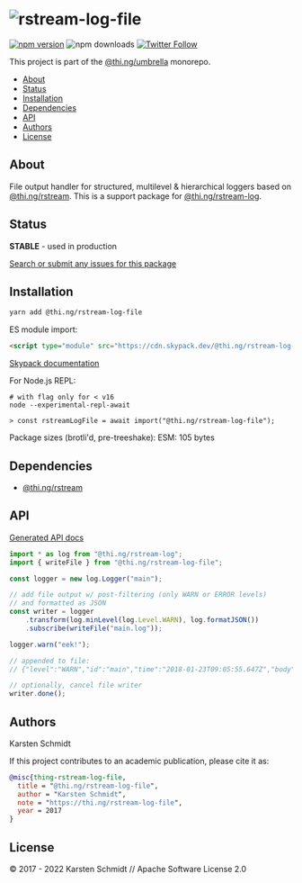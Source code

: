 <!-- This file is generated - DO NOT EDIT! -->

# ![rstream-log-file](https://media.thi.ng/umbrella/banners-20220914/thing-rstream-log-file.svg?8bddef8d)

[![npm version](https://img.shields.io/npm/v/@thi.ng/rstream-log-file.svg)](https://www.npmjs.com/package/@thi.ng/rstream-log-file)
![npm downloads](https://img.shields.io/npm/dm/@thi.ng/rstream-log-file.svg)
[![Twitter Follow](https://img.shields.io/twitter/follow/thing_umbrella.svg?style=flat-square&label=twitter)](https://twitter.com/thing_umbrella)

This project is part of the
[@thi.ng/umbrella](https://github.com/thi-ng/umbrella/) monorepo.

- [About](#about)
- [Status](#status)
- [Installation](#installation)
- [Dependencies](#dependencies)
- [API](#api)
- [Authors](#authors)
- [License](#license)

## About

File output handler for structured, multilevel & hierarchical loggers based on [@thi.ng/rstream](https://github.com/thi-ng/umbrella/tree/develop/packages/rstream). This is a support package for [@thi.ng/rstream-log](https://github.com/thi-ng/umbrella/tree/develop/packages/rstream-log).

## Status

**STABLE** - used in production

[Search or submit any issues for this package](https://github.com/thi-ng/umbrella/issues?q=%5Brstream-log-file%5D+in%3Atitle)

## Installation

```bash
yarn add @thi.ng/rstream-log-file
```

ES module import:

```html
<script type="module" src="https://cdn.skypack.dev/@thi.ng/rstream-log-file"></script>
```

[Skypack documentation](https://docs.skypack.dev/)

For Node.js REPL:

```text
# with flag only for < v16
node --experimental-repl-await

> const rstreamLogFile = await import("@thi.ng/rstream-log-file");
```

Package sizes (brotli'd, pre-treeshake): ESM: 105 bytes

## Dependencies

- [@thi.ng/rstream](https://github.com/thi-ng/umbrella/tree/develop/packages/rstream)

## API

[Generated API docs](https://docs.thi.ng/umbrella/rstream-log-file/)

```ts
import * as log from "@thi.ng/rstream-log";
import { writeFile } from "@thi.ng/rstream-log-file";

const logger = new log.Logger("main");

// add file output w/ post-filtering (only WARN or ERROR levels)
// and formatted as JSON
const writer = logger
    .transform(log.minLevel(log.Level.WARN), log.formatJSON())
    .subscribe(writeFile("main.log"));

logger.warn("eek!");

// appended to file:
// {"level":"WARN","id":"main","time":"2018-01-23T09:05:55.647Z","body":["eek!"]}

// optionally, cancel file writer
writer.done();
```

## Authors

Karsten Schmidt

If this project contributes to an academic publication, please cite it as:

```bibtex
@misc{thing-rstream-log-file,
  title = "@thi.ng/rstream-log-file",
  author = "Karsten Schmidt",
  note = "https://thi.ng/rstream-log-file",
  year = 2017
}
```

## License

&copy; 2017 - 2022 Karsten Schmidt // Apache Software License 2.0
